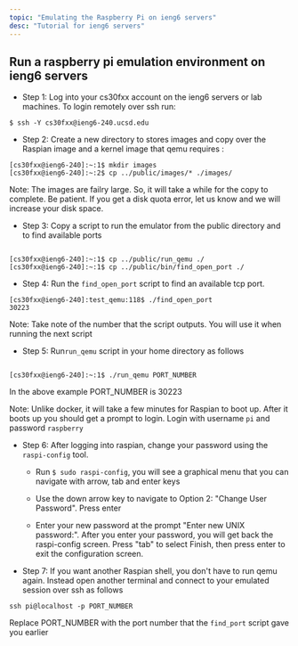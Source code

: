 ```yaml
---
topic: "Emulating the Raspberry Pi on ieng6 servers"
desc: "Tutorial for ieng6 servers"
---
```


## Run a raspberry pi emulation environment on ieng6 servers

* Step 1: Log into your cs30fxx account on the ieng6 servers or lab machines. To login remotely over ssh run:

```
$ ssh -Y cs30fxx@ieng6-240.ucsd.edu

```

* Step 2: Create a new directory to stores images and copy over the Raspian image and a kernel image that qemu requires :

``` 
[cs30fxx@ieng6-240]:~:1$ mkdir images
[cs30fxx@ieng6-240]:~:2$ cp ../public/images/* ./images/

```
Note: The images are failry large. So, it will take a while for the copy to complete. Be patient. If you get a disk quota error, let us know and we will increase your disk space.

* Step 3: Copy a script to run the emulator from the public directory and to find available ports

```

[cs30fxx@ieng6-240]:~:1$ cp ../public/run_qemu ./
[cs30fxx@ieng6-240]:~:1$ cp ../public/bin/find_open_port ./

```

* Step 4: Run the `find_open_port` script to find an available tcp port. 

```
[cs30fxx@ieng6-240]:test_qemu:118$ ./find_open_port 
30223
```

Note: Take note of the number that the script outputs. You will use it when running the next script


* Step 5: Run`run_qemu` script in your home directory as follows

```

[cs30fxx@ieng6-240]:~:1$ ./run_qemu PORT_NUMBER

```

In the above example PORT_NUMBER is 30223

Note: Unlike docker, it will take a few minutes for Raspian to boot up. After it boots up you should get a prompt to login. Login with username `pi` and password `raspberry`

* Step 6: After logging into raspian, change your password using the `raspi-config` tool. 

	* Run `$ sudo raspi-config`, you will see a graphical menu that you can navigate with arrow, tab and enter keys

	* Use the down arrow key to navigate to Option 2: "Change User Password". Press enter

	* Enter your new password at the prompt "Enter new UNIX password:". After you enter your password, you will get back the raspi-config screen. Press "tab" to select Finish, then press enter to exit the configuration screen.

* Step 7: If you want another Raspian shell, you don't have to run qemu again. Instead open another terminal and connect to your emulated session over ssh as follows

```
ssh pi@localhost -p PORT_NUMBER

```

Replace PORT_NUMBER with the port number that the `find_port` script gave you earlier






